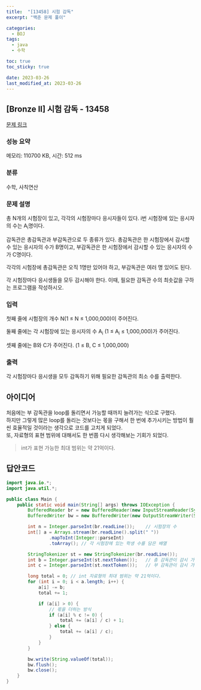 ```yaml
---
title:  "[13458] 시험 감독"
excerpt: "백준 문제 풀이"

categories:
  - BOJ
tags:
  - java
  - 수학

toc: true
toc_sticky: true

date: 2023-03-26
last_modified_at: 2023-03-26
---
```

## [Bronze II] 시험 감독 - 13458 

[문제 링크](https://www.acmicpc.net/problem/13458) 

### 성능 요약

메모리: 110700 KB, 시간: 512 ms

### 분류

수학, 사칙연산

### 문제 설명

<p>총 N개의 시험장이 있고, 각각의 시험장마다 응시자들이 있다. i번 시험장에 있는 응시자의 수는 A<sub>i</sub>명이다.</p>

<p>감독관은 총감독관과 부감독관으로 두 종류가 있다. 총감독관은 한 시험장에서 감시할 수 있는 응시자의 수가 B명이고, 부감독관은 한 시험장에서 감시할 수 있는 응시자의 수가 C명이다.</p>

<p>각각의 시험장에 총감독관은 오직 1명만 있어야 하고, 부감독관은 여러 명 있어도 된다.</p>

<p>각 시험장마다 응시생들을 모두 감시해야 한다. 이때, 필요한 감독관 수의 최솟값을 구하는 프로그램을 작성하시오.</p>

### 입력 

 <p>첫째 줄에 시험장의 개수 N(1 ≤ N ≤ 1,000,000)이 주어진다.</p>

<p>둘째 줄에는 각 시험장에 있는 응시자의 수 A<sub>i</sub> (1 ≤ A<sub>i</sub> ≤ 1,000,000)가 주어진다.</p>

<p>셋째 줄에는 B와 C가 주어진다. (1 ≤ B, C ≤ 1,000,000)</p>

### 출력 

 <p>각 시험장마다 응시생을 모두 감독하기 위해 필요한 감독관의 최소 수를 출력한다.</p>

## 아이디어
처음에는 부 감독관을 loop를 돌리면서 가능할 때까지 늘려가는 식으로 구했다.  
하지만 그렇게 많은 loop를 돌리는 것보다는 몫을 구해서 한 번에 추가시키는 방법이 훨씬 효율적일 것이라는 생각으로 코드를 고치게 되었다.  
또, 자료형의 표현 범위에 대해서도 한 번쯤 다시 생각해보는 기회가 되었다.  

> int가 표현 가능한 최대 범위는 약 21억이다.  


## 답안코드
```java
import java.io.*;
import java.util.*;

public class Main {
    public static void main(String[] args) throws IOException {
        BufferedReader br = new BufferedReader(new InputStreamReader(System.in));
        BufferedWriter bw = new BufferedWriter(new OutputStreamWriter(System.out));

        int n = Integer.parseInt(br.readLine());    // 시험장의 수
        int[] a = Arrays.stream(br.readLine().split(" "))
                .mapToInt(Integer::parseInt)
                .toArray(); // 각 시험장에 있는 학생 수를 담은 배열

        StringTokenizer st = new StringTokenizer(br.readLine());
        int b = Integer.parseInt(st.nextToken());   // 총 감독관이 감시 가능한 학생 수
        int c = Integer.parseInt(st.nextToken());   // 부 감독관이 감시 가능한 학생 수

        long total = 0; // int 자료형의 최대 범위는 약 21억이다.
        for (int i = 0; i < a.length; i++) {
            a[i] -= b;
            total += 1;

            if (a[i] > 0) {
                // 몫을 더하는 방식
                if (a[i] % c != 0) {
                    total += (a[i] / c) + 1;
                } else {
                    total += (a[i] / c);
                }
            }
        }

        bw.write(String.valueOf(total));
        bw.flush();
        bw.close();
    }
}
```